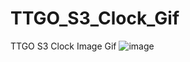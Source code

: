 # TTGO_S3_Clock_Gif
TTGO S3 Clock Image Gif
![image](https://github.com/FVC-projects/TTGO_S3_Clock_Gif/assets/157984341/801eddf2-8038-472a-a283-0b954a90e6f5)
